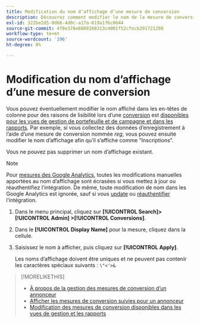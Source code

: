 ```yaml
---
title: Modification du nom d’affichage d’une mesure de conversion
description: Découvrez comment modifier le nom de la mesure de conversion qui s’affiche dans les en-têtes de colonne dans les vues de gestion et les rapports.
exl-id: 322be2d5-0d66-4d0c-a17a-619a1f6c0644
source-git-commit: 4f8e378e6808160313c4001f52cfecb291721298
workflow-type: tm+mt
source-wordcount: '196'
ht-degree: 0%

---
```


# Modification du nom d’affichage d’une mesure de conversion

Vous pouvez éventuellement modifier le nom affiché dans les en-têtes de colonne pour des raisons de lisibilité lors d’une [conversion](/help/search-social-commerce/glossary.md#c-d) est [disponibles pour les vues de gestion de portefeuille et de campagne et dans les rapports](conversion-metric-edit-available.md). Par exemple, si vous collectez des données d’enregistrement à l’aide d’une mesure de conversion nommée *reg*, vous pouvez ensuite modifier le nom d’affichage afin qu’il s’affiche comme &quot;Inscriptions&quot;.

Vous ne pouvez pas supprimer un nom d’affichage existant.

>[!NOTE]
>
>Pour [mesures des Google Analytics](/help/search-social-commerce/admin/data-sources/data-source-about.md), toutes les modifications manuelles apportées au nom d’affichage sont écrasées si vous mettez à jour ou réauthentifiez l’intégration. De même, toute modification de nom dans les Google Analytics est ignorée, sauf si vous [update](/help/search-social-commerce/admin/data-sources/data-source-edit.md) ou [réauthentifier](/help/search-social-commerce/admin/data-sources/data-source-reauthenticate.md) l’intégration.

1. Dans le menu principal, cliquez sur **[!UICONTROL Search]> [!UICONTROL Admin] >[!UICONTROL Conversions]**.

1. Dans le **[!UICONTROL Display Name]** pour la mesure, cliquez dans la cellule.

1. Saisissez le nom à afficher, puis cliquez sur **[!UICONTROL Apply]**.

   Les noms d’affichage doivent être uniques et ne peuvent pas contenir les caractères spéciaux suivants : `\"<'>&`

>[!MORELIKETHIS]
>
>* [À propos de la gestion des mesures de conversion d’un annonceur](conversion-metric-about.md)
>* [Afficher les mesures de conversion suivies pour un annonceur](conversion-metric-view-tracked.md)
>* [Modification des mesures de conversion disponibles dans les vues de gestion et les rapports](conversion-metric-edit-available.md)
